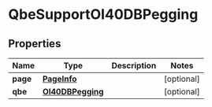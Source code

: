 
# QbeSupportOI40DBPegging

## Properties
Name | Type | Description | Notes
------------ | ------------- | ------------- | -------------
**page** | [**PageInfo**](PageInfo.md) |  |  [optional]
**qbe** | [**OI40DBPegging**](OI40DBPegging.md) |  |  [optional]



